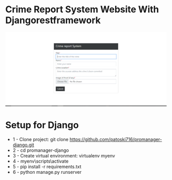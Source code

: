 # Crime Report System Website With  Djangorestframework

<div align="center">

<img src="showcase.PNG" width="800px"/>

</div>



# Setup for Django

* 1 - Clone project: git clone https://github.com/patoski716/promanager-django.git
* 2 - cd promanager-django
* 3 - Create virtual environment: virtualenv myenv
* 4 - myenv\scripts\activate
* 5 - pip install -r requirements.txt
* 6 - python manage.py runserver